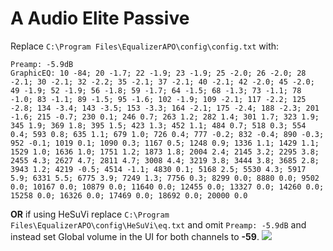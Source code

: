 # A Audio Elite Passive
Replace `C:\Program Files\EqualizerAPO\config\config.txt` with:
```
Preamp: -5.9dB
GraphicEQ: 10 -84; 20 -1.7; 22 -1.9; 23 -1.9; 25 -2.0; 26 -2.0; 28 -2.1; 30 -2.1; 32 -2.2; 35 -2.1; 37 -2.1; 40 -2.1; 42 -2.0; 45 -2.0; 49 -1.9; 52 -1.9; 56 -1.8; 59 -1.7; 64 -1.5; 68 -1.3; 73 -1.1; 78 -1.0; 83 -1.1; 89 -1.5; 95 -1.6; 102 -1.9; 109 -2.1; 117 -2.2; 125 -2.8; 134 -3.4; 143 -3.5; 153 -3.3; 164 -2.1; 175 -2.4; 188 -2.3; 201 -1.6; 215 -0.7; 230 0.1; 246 0.7; 263 1.2; 282 1.4; 301 1.7; 323 1.9; 345 1.9; 369 1.8; 395 1.5; 423 1.3; 452 1.1; 484 0.7; 518 0.3; 554 0.4; 593 0.8; 635 1.1; 679 1.0; 726 0.4; 777 -0.2; 832 -0.4; 890 -0.3; 952 -0.1; 1019 0.1; 1090 0.3; 1167 0.5; 1248 0.9; 1336 1.1; 1429 1.1; 1529 1.0; 1636 1.0; 1751 1.2; 1873 1.8; 2004 2.4; 2145 3.2; 2295 3.8; 2455 4.3; 2627 4.7; 2811 4.7; 3008 4.4; 3219 3.8; 3444 3.8; 3685 2.8; 3943 1.2; 4219 -0.5; 4514 -1.1; 4830 0.1; 5168 2.5; 5530 4.3; 5917 5.9; 6331 5.5; 6775 3.9; 7249 1.3; 7756 0.3; 8299 0.0; 8880 0.0; 9502 0.0; 10167 0.0; 10879 0.0; 11640 0.0; 12455 0.0; 13327 0.0; 14260 0.0; 15258 0.0; 16326 0.0; 17469 0.0; 18692 0.0; 20000 0.0
```
**OR** if using HeSuVi replace `C:\Program Files\EqualizerAPO\config\HeSuVi\eq.txt` and omit `Preamp: -5.9dB` and instead set Global volume in the UI for both channels to **-59**.
![](https://raw.githubusercontent.com/jaakkopasanen/AutoEq/master/results/SBAF-Serious/innerfidelity/onear/A%20Audio%20Elite%20Passive/A%20Audio%20Elite%20Passive.png)